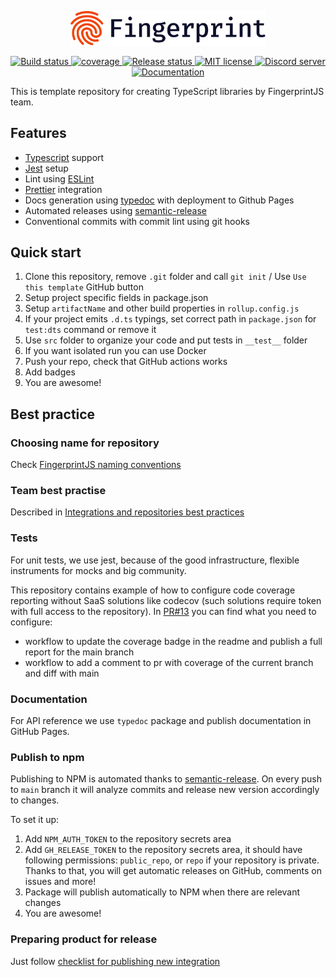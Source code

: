 <p align="center">
  <a href="https://fingerprint.com">
    <picture>
     <source media="(prefers-color-scheme: dark)" srcset="https://raw.githubusercontent.com/fingerprintjs/library-template-typescript/main/resources/logo_light.svg" />
     <source media="(prefers-color-scheme: light)" srcset="https://raw.githubusercontent.com/fingerprintjs/library-template-typescript/main/resources/logo_dark.svg" />
     <img src="https://raw.githubusercontent.com/fingerprintjs/library-template-typescript/main/resources/logo_dark.svg" alt="Fingerprint logo" width="312px" />
   </picture>
  </a>
</p>
<p align="center">
  <a href="https://github.com/fingerprintjs/library-template-typescript/actions/workflows/build.yml">
    <img src="https://github.com/fingerprintjs/library-template-typescript/actions/workflows/build.yml/badge.svg" alt="Build status">
  </a>
  <a href="https://fingerprintjs.github.io/library-template-typescript/coverage/">
    <img src="https://fingerprintjs.github.io/library-template-typescript/coverage/badges.svg" alt="coverage">
  </a>
  <a href="https://github.com/fingerprintjs/library-template-typescript/actions/workflows/release.yml">
    <img src="https://github.com/fingerprintjs/library-template-typescript/actions/workflows/release.yml/badge.svg" alt="Release status">
  </a>
  <a href="https://opensource.org/licenses/MIT">
    <img src="https://img.shields.io/:license-mit-blue.svg" alt="MIT license">
  </a>
  <a href="https://discord.gg/39EpE2neBg">
    <img src="https://img.shields.io/discord/852099967190433792?style=logo&label=Discord&logo=Discord&logoColor=white" alt="Discord server">
  </a>
   <a href="https://fingerprintjs.github.io/library-template-typescript/docs/">
     <img src="https://img.shields.io/badge/-Documentation-green" alt="Documentation">
   </a>
</p>
This is template repository for creating TypeScript libraries by FingerprintJS team.

## Features
* [Typescript](https://www.typescriptlang.org/) support
* [Jest](https://jestjs.io/) setup
* Lint using [ESLint](https://eslint.org/)
* [Prettier](https://prettier.io/) integration
* Docs generation using [typedoc](https://typedoc.org/) with deployment to Github Pages
* Automated releases using [semantic-release](https://github.com/semantic-release/semantic-release)
* Conventional commits with commit lint using git hooks

## Quick start

1. Clone this repository, remove `.git` folder and call `git init` / Use `Use this template` GitHub button
2. Setup project specific fields in package.json
3. Setup `artifactName` and other build properties in `rollup.config.js`
4. If your project emits `.d.ts` typings, set correct path in `package.json` for `test:dts` command or remove it 
5. Use `src` folder to organize your code and put tests in `__test__` folder
6. If you want isolated run you can use Docker
7. Push your repo, check that GitHub actions works
8. Add badges
9. You are awesome!

## Best practice

### Choosing name for repository

Check [FingerprintJS naming conventions](https://github.com/fingerprintjs/home/wiki/FingerprintJS-Naming-Conventions)

### Team best practise

Described in [Integrations and repositories best practices](https://github.com/fingerprintjs/home/wiki/Integrations-and-repositories-best-practices)

### Tests

For unit tests, we use jest, because of the good infrastructure, flexible instruments for mocks and big community.

This repository contains example of how to configure code coverage reporting without SaaS solutions like codecov
(such solutions require token with full access to the repository).
In [PR#13](https://github.com/fingerprintjs/library-template-typescript/pull/13) you can find what you need to configure:
- workflow to update the coverage badge in the readme and publish a full report for the main branch
- workflow to add a comment to pr with coverage of the current branch and diff with main

### Documentation

For API reference we use `typedoc` package and publish documentation in GitHub Pages.

### Publish to npm

Publishing to NPM is automated thanks to [semantic-release](https://github.com/semantic-release/semantic-release).
On every push to `main` branch it will analyze commits and release new version accordingly to changes.

To set it up:

1. Add `NPM_AUTH_TOKEN` to the repository secrets area
2. Add `GH_RELEASE_TOKEN` to the repository secrets area, it should have following permissions: `public_repo`, or `repo` if your repository is private.
   Thanks to that, you will get automatic releases on GitHub, comments on issues and more!
3. Package will publish automatically to NPM when there are relevant changes
4. You are awesome!

### Preparing product for release
Just follow [checklist for publishing new integration](https://github.com/fingerprintjs/home/wiki/Checklist-for-publishing-new-integration)
